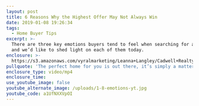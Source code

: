 ```yaml
---
layout: post
title: 6 Reasons Why the Highest Offer May Not Always Win
date: 2019-01-08 19:26:34
tags:
  - Home Buyer Tips
excerpt: >-
  There are three key emotions buyers tend to feel when searching for a home,
  and we’d like to shed light on each of them today.
enclosure: >-
  https://s3.amazonaws.com/vyralmarketing/Leanna+Langley/Cadwell+Realty+Group+_+Has+Your+Home+Search+Taken+a+Toll+on+Your+Emotional+Health_.mp4
pullquote: 'The perfect home for you is out there, it’s simply a matter of finding it.'
enclosure_type: video/mp4
enclosure_time:
use_youtube_image: false
youtube_alternate_image: /uploads/1-8-emotions-yt.jpg
youtube_code: a1UfNXXVpOI
---
```

